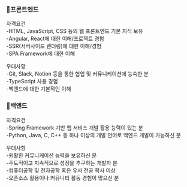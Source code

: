 ### 🌟프론트엔드   

자격요건  
-HTML, JavaScript, CSS 등의 웹 프론트엔드 기본 지식 보유  
-Angular, React에 대한 이해/프로젝트 경험  
-SSR(서버사이드 렌더링)에 대한 이해/경험  
-SPA Framework에 대한 이해 

우대사항    
-Git, Slack, Notion 등을 통한 협업 및 커뮤니케이션에 능숙한 분  
-TypeScript 사용 경험  
-백엔드에 대한 기본적인 이해  

### 🌟백엔드  

자격요건  
-Spring Framework 기반 웹 서비스 개발 활용 능력이 있는 분  
-Python, Java, C, C++ 등 하나 이상의 개발 언어로 백엔드 개발이 가능하신 분  

우대사항  
-원활한 커뮤니케이션 능력을 보유하신 분  
-주도적이고 지속적으로 성장을 추구하는 개발자 분  
-컴퓨터공학 및 전자공학 혹은 유사 전공 학사 이상  
-오픈소스 활용이나 커뮤니티 활동 경험이 많으신 분  


